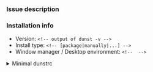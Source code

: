 <!--

If you want to report bugs, it's the best to get something reproducible!

Try looking at the output of dunst by running it from the command line:
`pkill dunst; dunst`

If dunst segfaults (please install the debug symbols or install dunst manually again):
`gdb -ex run dunst -ex bt`

* ISSUE DESCRIPTION GOES BELOW THIS LINE * -->

### Issue description


### Installation info

- Version: `<!-- output of dunst -v -->`
- Install type: `<!-- [package|manually|...] -->`
- Window manager / Desktop environment: `<!--  -->`

<details>
<summary>Minimal dunstrc</summary>
<!-- Try creating a minimal dunstrc that still reproduces the issue and paste it below -->

```ini
# Dunstrc here
```
</details>
